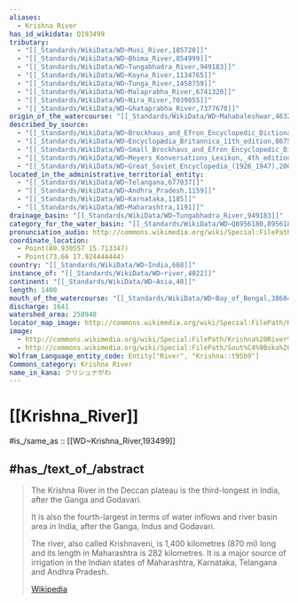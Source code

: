 ```yaml
---
aliases:
  - Krishna River
has_id_wikidata: Q193499
tributary:
  - "[[_Standards/WikiData/WD~Musi_River,185720]]"
  - "[[_Standards/WikiData/WD~Bhima_River,854999]]"
  - "[[_Standards/WikiData/WD~Tungabhadra_River,949183]]"
  - "[[_Standards/WikiData/WD~Koyna_River,1134765]]"
  - "[[_Standards/WikiData/WD~Tunga_River,1458759]]"
  - "[[_Standards/WikiData/WD~Malaprabha_River,6741320]]"
  - "[[_Standards/WikiData/WD~Nira_River,7039855]]"
  - "[[_Standards/WikiData/WD~Ghataprabha_River,7377670]]"
origin_of_the_watercourse: "[[_Standards/WikiData/WD~Mahabaleshwar,463273]]"
described_by_source:
  - "[[_Standards/WikiData/WD~Brockhaus_and_Efron_Encyclopedic_Dictionary,602358]]"
  - "[[_Standards/WikiData/WD~Encyclopædia_Britannica_11th_edition,867541]]"
  - "[[_Standards/WikiData/WD~Small_Brockhaus_and_Efron_Encyclopedic_Dictionary,19180675]]"
  - "[[_Standards/WikiData/WD~Meyers_Konversations_Lexikon,_4th_edition_(1885_1890),19219752]]"
  - "[[_Standards/WikiData/WD~Great_Soviet_Encyclopedia_(1926_1947),20078554]]"
located_in_the_administrative_territorial_entity:
  - "[[_Standards/WikiData/WD~Telangana,677037]]"
  - "[[_Standards/WikiData/WD~Andhra_Pradesh,1159]]"
  - "[[_Standards/WikiData/WD~Karnataka,1185]]"
  - "[[_Standards/WikiData/WD~Maharashtra,1191]]"
drainage_basin: "[[_Standards/WikiData/WD~Tungabhadra_River,949183]]"
category_for_the_water_basin: "[[_Standards/WikiData/WD~Q8956180,8956180]]"
pronunciation_audio: http://commons.wikimedia.org/wiki/Special:FilePath/LL-Q1571%20%28mar%29-%E0%A4%B8%E0%A5%81%E0%A4%AC%E0%A5%8B%E0%A4%A7%20%E0%A4%95%E0%A5%81%E0%A4%B2%E0%A4%95%E0%A4%B0%E0%A5%8D%E0%A4%A3%E0%A5%80-%E0%A4%95%E0%A5%83%E0%A4%B7%E0%A5%8D%E0%A4%A3%E0%A4%BE%20%E0%A4%A8%E0%A4%A6%E0%A5%80.wav
coordinate_location:
  - Point(80.930557 15.713347)
  - Point(73.66 17.924444444)
country: "[[_Standards/WikiData/WD~India,668]]"
instance_of: "[[_Standards/WikiData/WD~river,4022]]"
continent: "[[_Standards/WikiData/WD~Asia,48]]"
length: 1400
mouth_of_the_watercourse: "[[_Standards/WikiData/WD~Bay_of_Bengal,38684]]"
discharge: 1641
watershed_area: 258948
locator_map_image: http://commons.wikimedia.org/wiki/Special:FilePath/Krishna%20River%20basin%20map.svg
image:
  - http://commons.wikimedia.org/wiki/Special:FilePath/Krishna%20River%20Vijayawada.jpg
  - http://commons.wikimedia.org/wiki/Special:FilePath/Sout%C4%9Bska%20%C5%99eky%20Kr%C5%A1ny%20u%20%C5%A0r%C3%AD%C5%A1ajlamu.jpg
Wolfram_Language_entity_code: Entity["River", "Krishna::t95b9"]
Commons_category: Krishna River
name_in_kana: クリシュナがわ
---
```


# [[Krishna_River]] 

#is_/same_as :: [[WD~Krishna_River,193499]] 

## #has_/text_of_/abstract 

> The Krishna River in the Deccan plateau is the third-longest in India, 
> after the Ganga and Godavari. 
> 
> It is also the fourth-largest in terms of water inflows and river basin area in India, 
> after the Ganga, Indus and Godavari. 
> 
> The river, also called Krishnaveni, is 1,400 kilometres (870 mi) long 
> and its length in Maharashtra is 282 kilometres. 
> It is a major source of irrigation in the Indian states of 
> Maharashtra, Karnataka, Telangana and Andhra Pradesh.
>
> [Wikipedia](https://en.wikipedia.org/wiki/Krishna%20River) 

